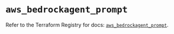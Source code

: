 # `aws_bedrockagent_prompt`

Refer to the Terraform Registry for docs: [`aws_bedrockagent_prompt`](https://registry.terraform.io/providers/hashicorp/aws/6.14.1/docs/resources/bedrockagent_prompt).
